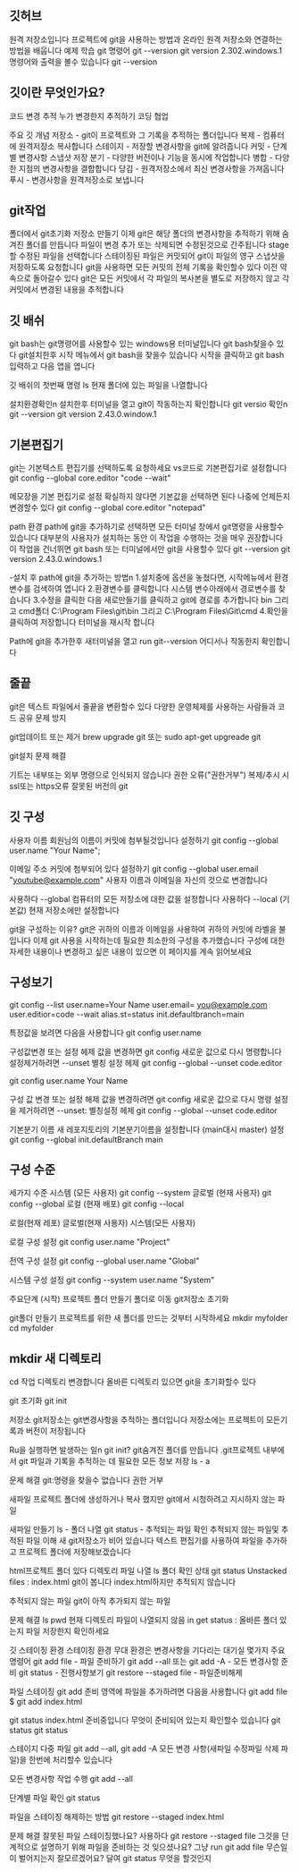 ## 깃허브

원격 저장소입니다
프로젝트에 git을 사용하는 방법과 온라인 원격 저장소와 연결하는 방법을 배웁니다
예제 학습
git 명령어
git --version
git version 2.302.windows.1
명령어와 출력을 볼수 있습니다
git --version

## 깃이란 무엇인가요?

코드 변경 추적
누가 변경한지 추적하기
코딩 협업

주요 깃 개념
저장소 - git이 프로젝트와 그 기록을 추적하는 폴더입니다
복제 - 컴퓨터에 원격저장소 복사합니다
스테이지 - 저장할 변경사항을 git에 알려줍니다
커밋 - 단계별 변경사항 스냅샷 저장
분기 - 다양한 버전이나 기능을 동시에 작업합니다
병합 - 다양한 지점의 변경사항을 결합합니다
당김 - 원격저장소에서 최신 변경사항을 가져옵니다
푸시 - 변경사항을 원격저장소로 보냅니다

## git작업

폴더에서 git초기화 저장소 만들기
이제 git은 해당 폴더의 변경사항을 추적하기 위해 숨겨진 폴더를 만듭니다
파일이 변경 추가 또는 삭제되면 수정된것으로 간주됩니다
stage할 수정된 파일을 선택합니다
스테이징된 파일은 커밋되어 git이 파일의 영구 스냅샷을 저장하도록 요청합니다
git을 사용하면 모든 커밋의 전체 기록을 확인할수 있다
이전 약속으로 돌아갈수 있다
git은 모든 커밋에서 각 파일의 복사본을 별도로 저장하지 않고 각 커밋에서 변경된 내용을 추적합니다

## 깃 배쉬

git bash는 git명령어를 사용할수 있는 windows용 터미널입니다
git bash찾을수 있다
git설치한후 시작 메뉴에서 git bash을 찾을수 있습니다
시작을 클릭하고 git bash 입력하고 다음 앱을 엽니다

깃 배쉬의 첫번째 명령 ls
현재 폴더에 있는 파일을 나열합니다

설치환경확인n
설치한후 터미널을 열고 git이 작동하는지 확인합니다
git versio 확인n
git --version
git version 2.43.0.window.1

## 기본편집기

git는 기본텍스트 편집기를 선택하도록 요청하세요
vs코드로 기본편집기로 설정합니다
git config --global core.editor "code --wait"

메모장을 기본 편집기로 설정
확실하지 않다면 기본값을 선택하면 된다 나중에 언제든지 변경할수 있다
git config --global core.editor "notepad"

path 환경
path에 git을 추가하기로 선택하면 모든 터미널 창에서 git명령을 사용할수 있습니다
대부분의 사용자가 설치하는 동안 이 작업을 수행하는 것을 매우 권장합니다
이 작업을 건너뛰면 git bash 또는 터미널에서만 git을 사용할수 있다
git --version
git version 2.43.0.windows.1

-설치 후 path에 git을 추가하는 방법n 1.설치중에 옵션을 놓쳤다면, 시작메뉴에서 환경변수를 검색하여 엽니다 2.환경변수를 클릭합니다 시스템 변수아래에서 경로변수를 찾습니다 3.수정을 클릭한 다음 새로만들기를 클릭하고 git에 경로를 추가합니다 bin 그리고 cmd폴더
C:\Program Files\git\bin 그리고 C:\Program Files\Git\cmd 4.확인을 클릭하여 저장합니다 터미널을 재시작 합니다

Path에 git을 추가한후 새터미널을 열고 run git--version 어디서나 작동한지 확인합니다

## 줄끝

git은 텍스트 파일에서 줄끝을 변환할수 있다
다양한 운영체제를 사용하는 사람들과 코드 공유 문제 방지

git업데이트 또는 제거
brew upgrade git 또는 sudo apt-get upgreade git

git설치 문제 해결

기트는 내부또는 외부 명령으로 인식되지 않습니다
권한 오류("권한거부")
복제/추시 시 ssl또는 https오류
잘못된 버전의 git

## 깃 구성

사용자 이름
회원님의 이름이 커밋에 첨부될것입니다 설정하기
git config --global user.name "Your Name";

이메일 주소
커밋에 첨부되어 있다 설정하기
git config --global user.email "youtube@example.com"
사용자 이름과 이메일을 자신의 것으로 변경합니다

사용하다 --global 컴퓨터의 모든 저장소에 대한 값을 설정합니다
사용하다 --local (기본값) 현재 저장소에만 설정합니다

git을 구성하는 이유?
git은 귀하의 이름과 이메일을 사용하여 귀하의 커밋에 라벨을 불입니다
이제 git 사용을 시작하는데 필요한 최소한의 구성을 추가했습니다
구성에 대한 자세한 내용이나 변경하고 싶은 내용이 있으면 이 페이지를 계속 읽어보세요

## 구성보기

git config --list
user.name=Your Name
user.email= you@example.com
user.editior=code --wait
alias.st=status
init.defaultbranch=main

특정값을 보려면 다음을 사용합니다
git config user.name

구성값변경 또는 설정 헤제
값을 변경하면 git config 새로운 값으로 다시 명령합니다
설정제거하려면 --unset
별칭 설정 헤제
git config --global --unset code.editor

git config user.name
Your Name

구성 값 변경 또는 설정 해제
값을 변경하려면 git config 새로운 값으로 다시 명령
설정을 제거하려면 --unset:
별칭설정 헤제 git config --global --unset code.editor

기본분기 이름
새 레포지토리의 기본분기이름을 설정합니다 (main대시 master)
설정
git config --global init.defaultBranch main

## 구성 수준

세가지 수준
시스템 (모든 사용자) git config --system
글로벌 (현재 사용자) git config --global
로컬 (현재 배포) git config --local

로컬(현재 레포)
글로벌(현재 사용자)
시스템(모든 사용자)

로컬 구성 설정
git config user.name "Project"

전역 구성 설정
git config --global user.name "Global"

시스템 구성 설정
git config --system user.name "System"

주요단계 (시작)
프로젝트 폴더 만들기
폴더로 이동
git저장소 초기화

git폴더 만들기
프로젝트를 위한 새 폴더를 만드는 것부터 시작하세요
mkdir myfolder
cd myfolder

## mkdir 새 디렉토리

cd 작업 디렉토리 변경합니다
올바른 디렉토리 있으면 git을 초기화할수 있다

git 초기화
git init

저장소
git저장소는 git변경사항을 추적하는 폴더입니다
저장소에는 프로젝트이 모든기록과 버전이 저장됩니다

Ru을 실행하면 발생하는 일n git init?
git숨겨진 폴더를 만듭니다 .git프로젝트 내부에서
git 파일과 기록을 추적하는 데 필요한 모든 정보 저장
ls - a

문제 해결
git:명령을 찾을수 없습니다
권한 거부

새파일
프로젝트 폴더에 생성하거나 복사 했지만
git에서 시청하려고 지시하지 않는 파일

새파일 만들기
ls - 폴더 나열
git status - 추적되는 파일 확인
추적되지 않는 파일및 추적된 파일 이해
새 git저장소가 비어 있습니다
텍스트 편집기를 사용하여 파일을 추가하고 프로젝트 폴더에 저장해보겠습니다

html프로젝트 폴더 있다
디렉토리 파일 나열
ls 폴더 확인
상태 git status
Unstacked files : index.html
git이 봅니다 index.html하지만 추적되지 않습니다

추적되지 않는 파일
git이 아직 추가되지 않는 파일

문제 해결
ls
pwd 현재 디렉토리
파일이 나열되지 않음 in get status : 올바른 폴더 있는지 파일 저장한지 확인하세요

깃 스테이징 환경
스테이징 환경
무대 환경은 변경사항을 기다리는 대기실
몇가지 주요 명령어
git add file - 파일 준비하기
git add --all 또는 git add -A - 모든 변경사항 준비
git status - 진행사항보기
git restore --staged file - 파일준비해제

파일 스테이징 git add
준비 영역에 파일을 추가하려면 다음을 사용합니다 git add file
$ git add index.html

git status
index.html 준비중입니다 무엇이 준비되어 있는지 확인할수 있습니다 git status
git status

스테이지 다중 파일 git add --all, git add -A
모든 변경 사항(새파일 수정파일 삭제 파일)을 한번에 처리할수 있습니다

모든 변경사항 작업 수행
git add --all

단계별 파일 확인 git status

파일을 스테이징 해제하는 방법
git restore --staged index.html

문제 해결
잘못된 파일 스테이징했나요? 사용하다 git restore --staged file 그것을 단계적으로 설명하기 위해
파일을 준비하는 것 잊으셨나요? 그냥 run git add file
무슨일이 벌어지는지 잘모르겠어요? 달여 git status 무엇을 할것인지
